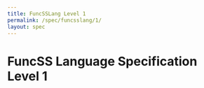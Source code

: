 ```yaml
---
title: FuncSSLang Level 1
permalink: /spec/funcsslang/1/
layout: spec
---
```


# FuncSS Language Specification Level 1
